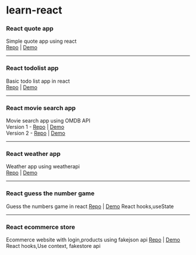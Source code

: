 # learn-react

### React quote app
Simple quote app using react<br/>
[Repo](https://github.com/yogeshktm/react-ecommerce-store) |  [Demo](https://yogeshktm.github.io/react-quote-app/)
<hr/>

### React todolist app
Basic todo list app in react <br/>
[Repo](https://github.com/yogeshktm/react-todo-list) | [Demo](https://react-todolisty-app.netlify.app/)
<hr/>

### React movie search app 
Movie search app using OMDB API<br/>
Version 1 - [Repo](https://github.com/yogeshktm/ymdb-react) | [Demo](https://yogeshktm.github.io/ymdb-react/)<br/>
Version 2 - [Repo](https://github.com/yogeshktm/ymdb-react-v2) | [Demo](https://yogeshktm.github.io/ymdb-react-v2/)
<hr/>

### React weather app
Weather app using weatherapi <br/>
[Repo](https://github.com/yogeshktm/react-weather-app-v2) | [Demo](https://yogeshktm.github.io/react-weather-app-v2/)
<hr/>


### React guess the number game
Guess the numbers game in react
[Repo](https://github.com/yogeshktm/react-guess-the-number) | [Demo](https://react-guess-the-number.netlify.app/)
React hooks,useState
<hr/>

    
### React ecommerce store
Ecommerce website with login,products using fakejson api
[Repo](https://github.com/yogeshktm/react-ecommerce-store) | [Demo](https://react-ecomm-website.netlify.app/)
React hooks,Use context, fakestore api
  
    

